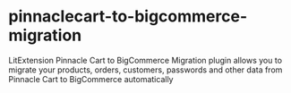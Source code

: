 # pinnaclecart-to-bigcommerce-migration
 LitExtension Pinnacle Cart to BigCommerce Migration plugin allows you to migrate your products, orders, customers, passwords and other data from Pinnacle Cart to BigCommerce automatically
